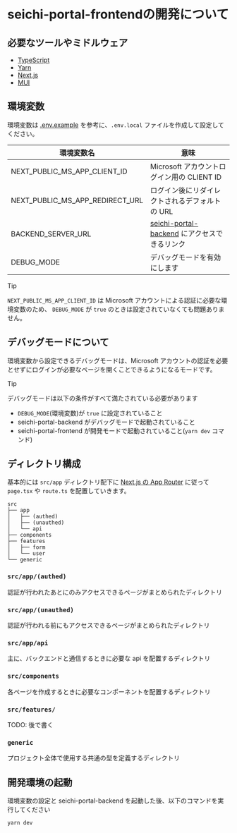 # seichi-portal-frontendの開発について

## 必要なツールやミドルウェア

- [TypeScript](https://www.typescriptlang.org/)
- [Yarn](https://yarnpkg.com/)
- [Next.js](https://nextjs.org/)
- [MUI](https://mui.com/)

## 環境変数

環境変数は [.env.example](./.env.example) を参考に、`.env.local` ファイルを作成して設定してください。

| 環境変数名                      | 意味                                                                                                       |
| ------------------------------- | ---------------------------------------------------------------------------------------------------------- |
| NEXT_PUBLIC_MS_APP_CLIENT_ID    | Microsoft アカウントログイン用の CLIENT ID                                                                 |
| NEXT_PUBLIC_MS_APP_REDIRECT_URL | ログイン後にリダイレクトされるデフォルトの URL                                                             |
| BACKEND_SERVER_URL              | [seichi-portal-backend](https://github.com/GiganticMinecraft/seichi-portal-backend) にアクセスできるリンク |
| DEBUG_MODE                      | デバッグモードを有効にします                                                                               |

> [!TIP]
>
> `NEXT_PUBLIC_MS_APP_CLIENT_ID` は Microsoft アカウントによる認証に必要な環境変数のため、 `DEBUG_MODE` が `true` のときは設定されていなくても問題ありません。

## デバッグモードについて

環境変数から設定できるデバッグモードは、Microsoft アカウントの認証を必要とせずにログインが必要なページを開くことできるようになるモードです。

> [!TIP]
> デバッグモードは以下の条件がすべて満たされている必要があります
>
> - `DEBUG_MODE`(環境変数)が `true` に設定されていること
> - seichi-portal-backend がデバッグモードで起動されていること
> - seichi-portal-frontend が開発モードで起動されていること(`yarn dev` コマンド)

## ディレクトリ構成

基本的には `src/app` ディレクトリ配下に [Next.js の App Router](https://nextjs.org/docs/app) に従って `page.tsx` や `route.ts` を配置していきます。

```tree
src
├── app
│   ├── (authed)
│   ├── (unauthed)
│   └── api
├── components
├── features
│   ├── form
│   └── user
└── generic
```

### `src/app/(authed)`

認証が行われたあとにのみアクセスできるページがまとめられたディレクトリ

### `src/app/(unauthed)`

認証が行われる前にもアクセスできるページがまとめられたディレクトリ

### `src/app/api`

主に、バックエンドと通信するときに必要な api を配置するディレクトリ

### `src/components`

各ページを作成するときに必要なコンポーネントを配置するディレクトリ

### `src/features/`

TODO: 後で書く

### `generic`

プロジェクト全体で使用する共通の型を定義するディレクトリ

## 開発環境の起動

環境変数の設定と seichi-portal-backend を起動した後、以下のコマンドを実行してください

```bash
yarn dev
```
